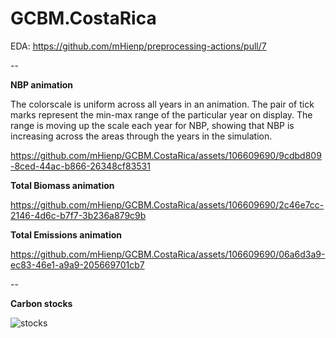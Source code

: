# GCBM.CostaRica

EDA: https://github.com/mHienp/preprocessing-actions/pull/7

--

**NBP animation** 

The colorscale is uniform across all years in an animation. The pair of tick marks represent the min-max range of the particular year on display. The range is moving up the scale each year for NBP, showing that NBP is increasing across the areas through the years in the simulation.

https://github.com/mHienp/GCBM.CostaRica/assets/106609690/9cdbd809-8ced-44ac-b866-26348cf83531

**Total Biomass animation**

https://github.com/mHienp/GCBM.CostaRica/assets/106609690/2c46e7cc-2146-4d6c-b7f7-3b236a879c9b

**Total Emissions animation**

https://github.com/mHienp/GCBM.CostaRica/assets/106609690/06a6d3a9-ec83-46e1-a9a9-205669701cb7

--

**Carbon stocks** 

![stocks](https://github.com/mHienp/GCBM.CostaRica/assets/106609690/46ba0c5e-a256-493a-9289-449f78d03114)
